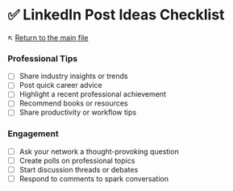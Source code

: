 # ✅ LinkedIn Post Ideas Checklist

↖️ [Return to the main file](../README.md)

### Professional Tips
- [ ] Share industry insights or trends
- [ ] Post quick career advice
- [ ] Highlight a recent professional achievement
- [ ] Recommend books or resources
- [ ] Share productivity or workflow tips

### Engagement
- [ ] Ask your network a thought-provoking question
- [ ] Create polls on professional topics
- [ ] Start discussion threads or debates
- [ ] Respond to comments to spark conversation
